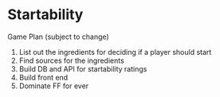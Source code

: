 ﻿# Startability
Game Plan (subject to change)
1) List out the ingredients for deciding if a player should start
2) Find sources for the ingredients
3) Build DB and API for startability ratings
4) Build front end
5) Dominate FF for ever



